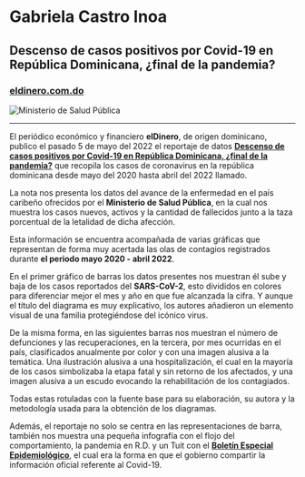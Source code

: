 
# Gabriela Castro Inoa
## Descenso de casos positivos por Covid-19 en República Dominicana, ¿final de la pandemia?
### [eldinero.com.do](https://eldinero.com.do/)

![Ministerio de Salud Pública](https://hospitalciudadjuanbosch.gob.do/wp-content/uploads/2020/05/FACHADA-DEL-MSP-1-3-960x637.jpg)

___

El periódico económico y financiero **elDinero**, de origen dominicano, publico el pasado 5 de mayo del 2022 el reportaje de datos [**Descenso de casos positivos por Covid-19 en República Dominicana, ¿final de la pandemia?**](https://eldinero.com.do/195857/descenso-de-casos-positivos-por-covid-19-en-republica-dominicana-final-de-la-pandemia/) que recopila los casos de coronavirus en la república dominicana desde mayo del 2020 hasta abril del 2022 llamado. 

La nota nos presenta los datos del avance de la enfermedad en el país caribeño ofrecidos por el **Ministerio de Salud Pública**, en la cual nos muestra los casos nuevos, activos y la cantidad de fallecidos junto a la taza porcentual de la letalidad de dicha afección.

Esta información se encuentra acompañada de varias gráficas que representan de forma muy acertada las olas de contagios registrados durante **el periodo mayo 2020 - abril 2022**.

En el primer gráfico de barras los datos presentes nos muestran él sube y baja de los casos reportados del **SARS-CoV-2**, esto divididos en colores para diferenciar mejor el mes y año en que fue alcanzada la cifra. Y aunque el título del diagrama es muy explicativo, los autores añadieron un elemento visual de una familia protegiéndose del icónico virus. 

De la misma forma, en las siguientes barras nos muestran el número de defunciones y las recuperaciones, en la tercera, por mes ocurridas en el país, clasificados anualmente por color y con una imagen alusiva a la temática. Una ilustración alusiva a una hospitalización, el cual en la mayoría de los casos simbolizaba la etapa fatal y sin retorno de los afectados, y una imagen alusiva a un escudo evocando la rehabilitación de los contagiados.

Todas estas rotuladas con la fuente base para su elaboración, su autora y la metodología usada para la obtención de los diagramas.  

Además, el reportaje no solo se centra en las representaciones de barra, también nos muestra una pequeña infografía con el flojo del comportamiento, la pandemia en R.D. y un Tuit con el [**Boletín Especial Epidemiológico**](https://coronavirusrd.gob.do/documentos/boletines/), el cual era la forma en que el gobierno compartir la información oficial referente al Covid-19. 
